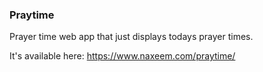### Praytime

Prayer time web app that just displays todays prayer times.

It's available here: https://www.naxeem.com/praytime/
